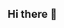 ## Hi there 👋

<!--
**JaimeRobless/JaimeRobless** is a ✨ _special_ ✨ repository because its `README.md` (this file) appears on your GitHub profile.

Here are some ideas to get you started:

- 🔭 I’m currently working on getting my Bachelors in CS.
- 🌱 I’m currently learning data structures
- 👯 I’m looking to collaborate on anything envolving data analysis.
- 🤔 I’m looking for help with data analysis 
- 💬 Ask me about anything envolving code,mathematics and literature.
- 📫 How to reach me: jxr240036@utdallas.edu
- 😄 Pronouns: he/him
- ⚡ Fun fact: James Baldwin is my favorite author 
-->
